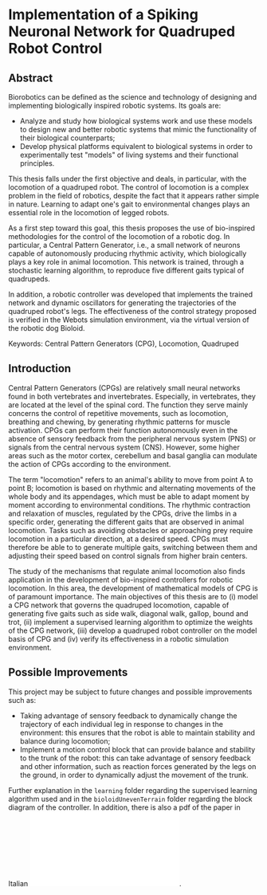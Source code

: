 Implementation of a Spiking Neuronal Network for Quadruped Robot Control
================================

Abstract
----------------------
Biorobotics can be defined as the science and technology of designing and implementing biologically inspired robotic systems. Its goals are:
* Analyze and study how biological systems work and use these models to design new and better robotic systems that mimic the functionality of their biological counterparts;
* Develop physical platforms equivalent to biological systems in order to experimentally test "models" of living systems and their functional principles.

This thesis falls under the first objective and deals, in particular, with the locomotion of a quadruped robot. The control of locomotion is a complex problem in the field of robotics, despite the fact that it appears rather simple in nature. Learning to adapt one's gait to environmental changes plays an essential role in the locomotion of legged robots. 

As a first step toward this goal, this thesis proposes the use of bio-inspired methodologies for the control of the locomotion of a robotic dog. In particular, a Central Pattern Generator, i.e., a small network of neurons capable of autonomously producing rhythmic activity, which biologically plays a key role in animal locomotion. This network is trained, through a stochastic learning algorithm, to reproduce five different gaits typical of quadrupeds.

In addition, a robotic controller was developed that implements the trained network and dynamic oscillators for generating the trajectories of the quadruped robot's legs. The effectiveness of the control strategy proposed is verified in the Webots simulation environment, via the virtual version of the robotic dog Bioloid.

Keywords: Central Pattern Generators (CPG), Locomotion, Quadruped

Introduction
-------------------
Central Pattern Generators (CPGs) are relatively small neural networks found in both vertebrates and invertebrates. Especially, in vertebrates, they are located at the level of the spinal cord. The function they serve mainly concerns the control of repetitive movements, such as locomotion, breathing and chewing, by generating rhythmic patterns for muscle activation. CPGs can perform their function autonomously even in the absence of sensory feedback from the peripheral nervous system (PNS)  or signals from the central nervous system (CNS). However, some higher areas such as the motor cortex, cerebellum and basal ganglia can modulate the action of CPGs according to the environment.

The term "locomotion" refers to an animal's ability to move from point A to point B; locomotion is based on rhythmic and alternating movements of the whole body and its appendages, which must be able to adapt moment by moment according to environmental conditions. The rhythmic contraction and relaxation of muscles, regulated by the CPGs, drive the limbs in a specific order, generating the different gaits that are observed in animal locomotion. Tasks such as avoiding obstacles or approaching prey require locomotion in a particular direction, at a desired speed. CPGs must therefore be able to to generate multiple gaits, switching between them and adjusting their speed based on control signals from higher brain centers.

The study of the mechanisms that regulate animal locomotion also finds application in the development of bio-inspired controllers for robotic locomotion. In this area, the development of mathematical models of CPG is of paramount importance. The main objectives of this thesis are to (i) model a CPG network that governs the quadruped locomotion, capable of generating five gaits such as side walk, diagonal walk, gallop, bound and trot, (ii) implement a supervised learning algorithm to optimize the weights of the CPG network, (iii) develop a quadruped robot controller on the model basis of CPG and (iv) verify its effectiveness in a robotic simulation environment.

Possible Improvements
---------------------------------------------

This project may be subject to future changes and possible improvements such as:

- Taking advantage of sensory feedback to dynamically change the trajectory of each individual leg in response to changes in the environment: this ensures that the robot is able to maintain stability and balance during locomotion;
- Implement a motion control block that can provide balance and stability to the trunk of the robot: this can take advantage of sensory feedback and other information, such as reaction forces generated by the legs on the ground, in order to dynamically adjust the movement of the trunk.

Further explanation in the `learning` folder regarding the supervised learning algorithm used and in the `bioloidUnevenTerrain` folder regarding the block diagram of the controller. In addition, there is also a pdf of the paper in Italian ![here](Tesi.pdf).
